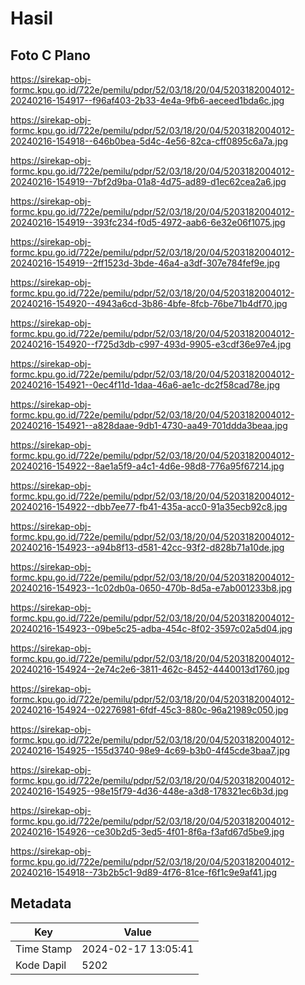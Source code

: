 # Hasil

## Foto C Plano

https://sirekap-obj-formc.kpu.go.id/722e/pemilu/pdpr/52/03/18/20/04/5203182004012-20240216-154917--f96af403-2b33-4e4a-9fb6-aeceed1bda6c.jpg

https://sirekap-obj-formc.kpu.go.id/722e/pemilu/pdpr/52/03/18/20/04/5203182004012-20240216-154918--646b0bea-5d4c-4e56-82ca-cff0895c6a7a.jpg

https://sirekap-obj-formc.kpu.go.id/722e/pemilu/pdpr/52/03/18/20/04/5203182004012-20240216-154919--7bf2d9ba-01a8-4d75-ad89-d1ec62cea2a6.jpg

https://sirekap-obj-formc.kpu.go.id/722e/pemilu/pdpr/52/03/18/20/04/5203182004012-20240216-154919--393fc234-f0d5-4972-aab6-6e32e06f1075.jpg

https://sirekap-obj-formc.kpu.go.id/722e/pemilu/pdpr/52/03/18/20/04/5203182004012-20240216-154919--2ff1523d-3bde-46a4-a3df-307e784fef9e.jpg

https://sirekap-obj-formc.kpu.go.id/722e/pemilu/pdpr/52/03/18/20/04/5203182004012-20240216-154920--4943a6cd-3b86-4bfe-8fcb-76be71b4df70.jpg

https://sirekap-obj-formc.kpu.go.id/722e/pemilu/pdpr/52/03/18/20/04/5203182004012-20240216-154920--f725d3db-c997-493d-9905-e3cdf36e97e4.jpg

https://sirekap-obj-formc.kpu.go.id/722e/pemilu/pdpr/52/03/18/20/04/5203182004012-20240216-154921--0ec4f11d-1daa-46a6-ae1c-dc2f58cad78e.jpg

https://sirekap-obj-formc.kpu.go.id/722e/pemilu/pdpr/52/03/18/20/04/5203182004012-20240216-154921--a828daae-9db1-4730-aa49-701ddda3beaa.jpg

https://sirekap-obj-formc.kpu.go.id/722e/pemilu/pdpr/52/03/18/20/04/5203182004012-20240216-154922--8ae1a5f9-a4c1-4d6e-98d8-776a95f67214.jpg

https://sirekap-obj-formc.kpu.go.id/722e/pemilu/pdpr/52/03/18/20/04/5203182004012-20240216-154922--dbb7ee77-fb41-435a-acc0-91a35ecb92c8.jpg

https://sirekap-obj-formc.kpu.go.id/722e/pemilu/pdpr/52/03/18/20/04/5203182004012-20240216-154923--a94b8f13-d581-42cc-93f2-d828b71a10de.jpg

https://sirekap-obj-formc.kpu.go.id/722e/pemilu/pdpr/52/03/18/20/04/5203182004012-20240216-154923--1c02db0a-0650-470b-8d5a-e7ab001233b8.jpg

https://sirekap-obj-formc.kpu.go.id/722e/pemilu/pdpr/52/03/18/20/04/5203182004012-20240216-154923--09be5c25-adba-454c-8f02-3597c02a5d04.jpg

https://sirekap-obj-formc.kpu.go.id/722e/pemilu/pdpr/52/03/18/20/04/5203182004012-20240216-154924--2e74c2e6-3811-462c-8452-4440013d1760.jpg

https://sirekap-obj-formc.kpu.go.id/722e/pemilu/pdpr/52/03/18/20/04/5203182004012-20240216-154924--02276981-6fdf-45c3-880c-96a21989c050.jpg

https://sirekap-obj-formc.kpu.go.id/722e/pemilu/pdpr/52/03/18/20/04/5203182004012-20240216-154925--155d3740-98e9-4c69-b3b0-4f45cde3baa7.jpg

https://sirekap-obj-formc.kpu.go.id/722e/pemilu/pdpr/52/03/18/20/04/5203182004012-20240216-154925--98e15f79-4d36-448e-a3d8-178321ec6b3d.jpg

https://sirekap-obj-formc.kpu.go.id/722e/pemilu/pdpr/52/03/18/20/04/5203182004012-20240216-154926--ce30b2d5-3ed5-4f01-8f6a-f3afd67d5be9.jpg

https://sirekap-obj-formc.kpu.go.id/722e/pemilu/pdpr/52/03/18/20/04/5203182004012-20240216-154918--73b2b5c1-9d89-4f76-81ce-f6f1c9e9af41.jpg


## Metadata

| Key        | Value               |
| ---------- | ------------------- |
| Time Stamp | 2024-02-17 13:05:41 |
| Kode Dapil | 5202                |



